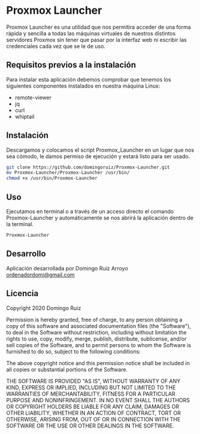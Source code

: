 # Proxmox Launcher

Proxmox Launcher es una utilidad que nos permitira acceder de una forma rápida y sencilla a todas las máquinas virtuales de nuestros distintos servidores Proxmox sin tener que pasar por la interfaz web ni escribir las credenciales cada vez que se le de uso.

## Requisitos previos a la instalación
Para instalar esta aplicación debemos comprobar que tenemos los siguientes componentes instalados en nuestra máquina Linux:
- remote-viewer
- jq
- curl
- whiptail

## Instalación

Descargamos y colocamos el script Proxmox_Launcher en un lugar que nos sea cómodo, le damos permiso de ejecución y estará listo para ser usado.

```bash
git clone https://github.com/domingoruiz/Proxmox-Launcher.git
mv Proxmox-Launcher/Proxmox-Launcher /usr/bin/
chmod +x /usr/bin/Proxmox-Launcher
```

## Uso

Ejecutamos en terminal o a través de un acceso directo el comando Proxmox-Launcher y automáticamente se nos abrirá la aplicación dentro de la terminal.

```bash
Proxmox-Launcher
```

## Desarrollo
Aplicación desarrollada por Domingo Ruiz Arroyo <ordenadordomi@gmail.com>

## Licencia

Copyright 2020 Domingo Ruiz

Permission is hereby granted, free of charge, to any person obtaining a copy of this software and associated documentation files (the "Software"), to deal in the Software without restriction, including without limitation the rights to use, copy, modify, merge, publish, distribute, sublicense, and/or sell copies of the Software, and to permit persons to whom the Software is furnished to do so, subject to the following conditions:

The above copyright notice and this permission notice shall be included in all copies or substantial portions of the Software.

THE SOFTWARE IS PROVIDED "AS IS", WITHOUT WARRANTY OF ANY KIND, EXPRESS OR IMPLIED, INCLUDING BUT NOT LIMITED TO THE WARRANTIES OF MERCHANTABILITY, FITNESS FOR A PARTICULAR PURPOSE AND NONINFRINGEMENT. IN NO EVENT SHALL THE AUTHORS OR COPYRIGHT HOLDERS BE LIABLE FOR ANY CLAIM, DAMAGES OR OTHER LIABILITY, WHETHER IN AN ACTION OF CONTRACT, TORT OR OTHERWISE, ARISING FROM, OUT OF OR IN CONNECTION WITH THE SOFTWARE OR THE USE OR OTHER DEALINGS IN THE SOFTWARE.